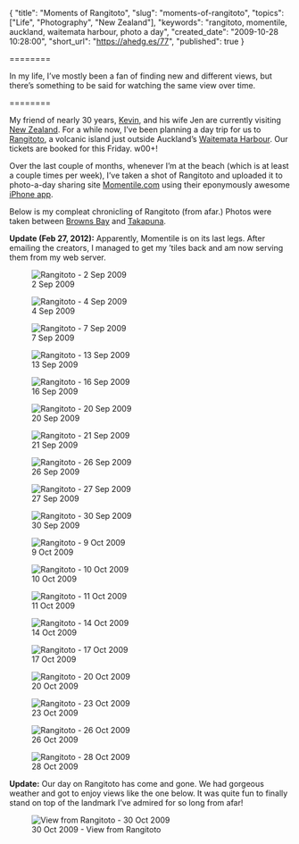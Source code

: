 {
  "title": "Moments of Rangitoto",
  "slug": "moments-of-rangitoto",
  "topics": ["Life", "Photography", "New Zealand"],
  "keywords": "rangitoto, momentile, auckland, waitemata harbour, photo a day",
  "created_date": "2009-10-28 10:28:00",
  "short_url": "https://ahedg.es/77",
  "published": true
}

========

In my life, I’ve mostly been a fan of finding new and different views, but there’s something to be said for watching the same view over time.

========

My friend of nearly 30 years, [Kevin](https://twitter.com/kvnbishop), and his wife Jen are currently visiting [New Zealand](https://segdeha.com/kiwiculture/). For a while now, I’ve been planning a day trip for us to [Rangitoto](https://en.wikipedia.org/wiki/Rangitoto), a volcanic island just outside Auckland’s [Waitemata Harbour](https://en.wikipedia.org/wiki/Waitemata_Harbour). Our tickets are booked for this Friday. w00+!

Over the last couple of months, whenever I’m at the beach (which is at least a couple times per week), I’ve taken a shot of Rangitoto and uploaded it to photo-a-day sharing site [Momentile.com](https://momentile.com) using their eponymously awesome [iPhone app](https://itunes.apple.com/WebObjects/MZStore.woa/wa/viewSoftware?id=313392196&mt=8).

Below is my compleat chronicling of Rangitoto (from afar.) Photos were taken between [Browns Bay](https://maps.google.com/maps?f=q&source=s_q&hl=en&geocode=&q=Browns+Bay,+New+Zealand&sll=37.0625,-95.677068&sspn=56.462693,84.638672=UTF8&hq=&hnear=Browns+Bay,+New+Zealand&ll=-36.716524,174.748982&spn=0.028278,0.041327&z=15&layer=c&cbll=-36.716433,174.748982&panoid=CRGSqdrg3lfksH5QFy4tYg&cbp=12,103.74,,0,5) and [Takapuna](https://maps.google.com/maps?f=q&source=s_q&hl=en&geocode=&q=takapuna,+New+Zealand&sll=-36.716433,174.748982&sspn=0.028415,0.041327&ie=UTF8&hq=&hnear=Takapuna,+New+Zealand&ll=-36.787051,174.770594&spn=0.028252,0.041327&z=15&layer=c&cbll=-36.787992,174.775192&panoid=f61xCM8r_k4KWQ1gMfghvw&cbp=12,73.6,,0,8.27).

**Update (Feb 27, 2012):** Apparently, Momentile is on its last legs. After emailing the creators, I managed to get my ’tiles back and am now serving them from my web server.

<figure>
    <img src="/blog/assets/img/tiles/2009-09-02.jpg" alt="Rangitoto - 2 Sep 2009">
    <figcaption>2 Sep 2009</figcaption>
</figure>

<figure>
    <img src="/blog/assets/img/tiles/2009-09-04.jpg" alt="Rangitoto - 4 Sep 2009">
    <figcaption>4 Sep 2009</figcaption>
</figure>

<figure>
    <img src="/blog/assets/img/tiles/2009-09-07.jpg" alt="Rangitoto - 7 Sep 2009">
    <figcaption>7 Sep 2009</figcaption>
</figure>

<figure>
    <img src="/blog/assets/img/tiles/2009-09-13.jpg" alt="Rangitoto - 13 Sep 2009">
    <figcaption>13 Sep 2009</figcaption>
</figure>

<figure>
    <img src="/blog/assets/img/tiles/2009-09-16.jpg" alt="Rangitoto - 16 Sep 2009">
    <figcaption>16 Sep 2009</figcaption>
</figure>

<figure>
    <img src="/blog/assets/img/tiles/2009-09-20.jpg" alt="Rangitoto - 20 Sep 2009">
    <figcaption>20 Sep 2009</figcaption>
</figure>

<figure>
    <img src="/blog/assets/img/tiles/2009-09-21.jpg" alt="Rangitoto - 21 Sep 2009">
    <figcaption>21 Sep 2009</figcaption>
</figure>

<figure>
    <img src="/blog/assets/img/tiles/2009-09-26.jpg" alt="Rangitoto - 26 Sep 2009">
    <figcaption>26 Sep 2009</figcaption>
</figure>

<figure>
    <img src="/blog/assets/img/tiles/2009-09-27.jpg" alt="Rangitoto - 27 Sep 2009">
    <figcaption>27 Sep 2009</figcaption>
</figure>

<figure>
    <img src="/blog/assets/img/tiles/2009-09-30.jpg" alt="Rangitoto - 30 Sep 2009">
    <figcaption>30 Sep 2009</figcaption>
</figure>

<figure>
    <img src="/blog/assets/img/tiles/2009-10-09.jpg" alt="Rangitoto - 9 Oct 2009">
    <figcaption>9 Oct 2009</figcaption>
</figure>

<figure>
    <img src="/blog/assets/img/tiles/2009-10-10.jpg" alt="Rangitoto - 10 Oct 2009">
    <figcaption>10 Oct 2009</figcaption>
</figure>

<figure>
    <img src="/blog/assets/img/tiles/2009-10-11.jpg" alt="Rangitoto - 11 Oct 2009">
    <figcaption>11 Oct 2009</figcaption>
</figure>

<figure>
    <img src="/blog/assets/img/tiles/2009-10-14.jpg" alt="Rangitoto - 14 Oct 2009">
    <figcaption>14 Oct 2009</figcaption>
</figure>

<figure>
    <img src="/blog/assets/img/tiles/2009-10-17.jpg" alt="Rangitoto - 17 Oct 2009">
    <figcaption>17 Oct 2009</figcaption>
</figure>

<figure>
    <img src="/blog/assets/img/tiles/2009-10-20.jpg" alt="Rangitoto - 20 Oct 2009">
    <figcaption>20 Oct 2009</figcaption>
</figure>

<figure>
    <img src="/blog/assets/img/tiles/2009-10-23.jpg" alt="Rangitoto - 23 Oct 2009">
    <figcaption>23 Oct 2009</figcaption>
</figure>

<figure>
    <img src="/blog/assets/img/tiles/2009-10-26.jpg" alt="Rangitoto - 26 Oct 2009">
    <figcaption>26 Oct 2009</figcaption>
</figure>

<figure>
    <img src="/blog/assets/img/tiles/2009-10-28.jpg" alt="Rangitoto - 28 Oct 2009">
    <figcaption>28 Oct 2009</figcaption>
</figure>

**Update:** Our day on Rangitoto has come and gone. We had gorgeous weather and got to enjoy views like the one below. It was quite fun to finally stand on top of the landmark I’ve admired for so long from afar!

<figure>
    <img src="https://static.zooomr.com/images/8435850_782e889139.jpg" alt="View from Rangitoto - 30 Oct 2009">
    <figcaption>30 Oct 2009 - View from Rangitoto</figcaption>
</figure>
